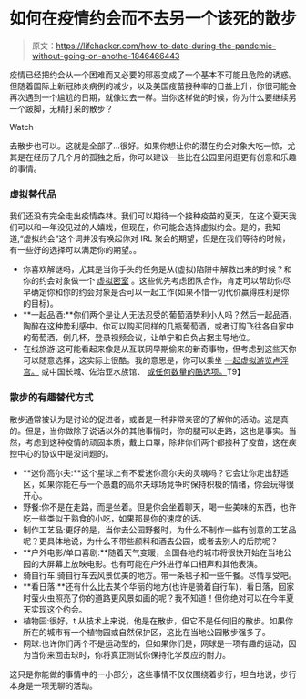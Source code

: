 # 如何在疫情约会而不去另一个该死的散步

> 原文：<https://lifehacker.com/how-to-date-during-the-pandemic-without-going-on-anothe-1846466443>

疫情已经把约会从一个困难而又必要的邪恶变成了一个基本不可能且危险的诱惑。但随着国际上新冠肺炎病例的减少，以及美国疫苗接种率的日益上升，你很可能会再次遇到一个尴尬的日期，就像过去一样。当你这样做的时候，你为什么要继续另一个跛脚，无精打采的散步？

Watch

去散步也可以。这就是全部了...很好。如果你想让你的潜在约会对象大吃一惊，尤其是在经历了几个月的孤独之后，你可以建议一些比在公园里闲逛更有创意和乐趣的事情。

### 虚拟替代品

我们还没有完全走出疫情森林。我们可以期待一个接种疫苗的夏天，在这个夏天我们可以和一年没见过的人嬉戏，但现在，你可能会选择虚拟约会。是的，我知道,“虚拟约会”这个词并没有唤起你对 IRL 聚会的期望，但是在我们等待的时候，有一些好的选择可以满足你的期望。。

*   你喜欢解谜吗，尤其是当你手头的任务是从(虚拟)陷阱中解救出来的时候？和你的约会对象做一个 [虚拟密室](https://theescapegame.com/remote-adventures/) 。这些优先考虑团队合作，肯定可以帮助你尽早确定你和你的约会对象是否可以一起工作(如果不惜一切代价赢得胜利是你的目标)。
*   **一起品酒:**你们两个是让人无法忍受的葡萄酒势利小人吗？然后一起品酒，陶醉在这种势利感中。你可以购买同样的几瓶葡萄酒，或者订购飞往各自家中的葡萄酒，倒几杯，登录视频会议，让单宁和自负占据主导地位。
*   在线旅游:这可能看起来像是从互联网早期偷来的新奇事物，但考虑到这些天你可以随意选择，这实际上很酷。我的意思是，你可以乘坐 [一起虚拟游览卢浮宫。](https://www.louvre.fr/en/visites-en-ligne) 或中国长城、佐治亚水族馆、 [或任何数量的酷选项。](https://www.forbes.com/sites/laurabegleybloom/2020/04/27/ranked-worlds-15-best-virtual-tours-coronavirus/?sh=241067456709)T9】

### 散步的有趣替代方式

散步通常被认为是讨论的促进者，或者是一种非常亲密的了解你的活动。这是真的。但是，当你做除了说话以外的其他事情时，你的腿可以走路，这也是事实。当然，考虑到这种疫情的顽固本质，戴上口罩，除非你们两个都接种了疫苗，这在疾控中心的协议中是没问题的。

*   **迷你高尔夫:**这个星球上有不爱迷你高尔夫的灵魂吗？它会让你走出舒适区，如果你能在与一个愚蠢的高尔夫球场竞争时保持积极的情绪，你会玩得很开心。
*   野餐:你不是在走路，而是坐着。但是你会坐着聊天，喝一些美味的东西，也许吃一些类似于熟食的小吃，如果那是你的速度的话。
*   制作工艺品:更好的是，当你去公园野餐时，为什么不制作一些有创意的工艺品呢？更具体地说，为什么不带些颜料和酒去公园，或者去别人的后院呢？
*   **户外电影/单口喜剧:**随着天气变暖，全国各地的城市将很快开始在当地公园的大屏幕上放映电影。也有可能在户外进行单口相声和其他表演。
*   骑自行车:骑自行车去风景优美的地方。带一条毯子和一些午餐。尽情享受吧。
*   **看日落:**还有什么比去某个华丽的地方(也许是骑着自行车)，看日落，回家时萤火虫照亮了你的道路更风景如画的呢？我不知道！但你绝对可以在今年夏天实现这个约会。
*   植物园:很好，t 从技术上来说，他是在散步，但它不是任何旧的散步。如果你所在的城市有一个植物园或自然保护区，这比在当地公园散步强多了。
*   网球:也许你们两个不是运动型的，但如果你们是，网球是一项有趣的运动，因为当你来回击球时，你将真正测试你保持化学反应的耐力。

这只是你能做的事情中的一小部分，这些事情不仅仅围绕着步行，坦白地说，步行本身是一项无聊的活动。